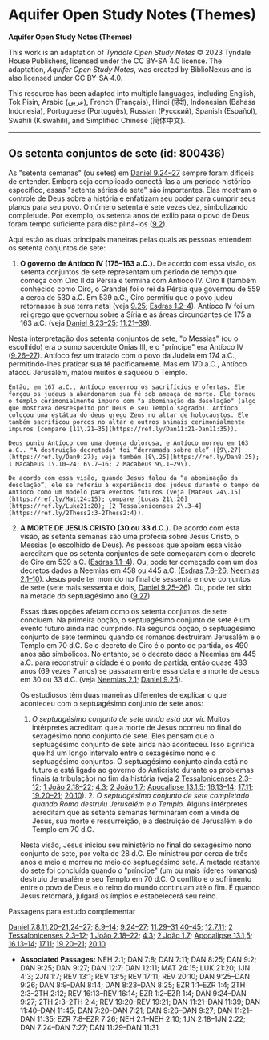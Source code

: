 # Aquifer Open Study Notes (Themes)

**Aquifer Open Study Notes (Themes)**

This work is an adaptation of *Tyndale Open Study Notes* © 2023 Tyndale House Publishers, licensed under the CC BY\-SA 4\.0 license. The adaptation, *Aquifer Open Study Notes*, was created by BiblioNexus and is also licensed under CC BY\-SA 4\.0\.

This resource has been adapted into multiple languages, including English, Tok Pisin, Arabic (عربي), French (Français), Hindi (हिंदी), Indonesian (Bahasa Indonesia), Portuguese (Português), Russian (Русский), Spanish (Español), Swahili (Kiswahili), and Simplified Chinese (简体中文).



--------------------------------

## Os setenta conjuntos de sete (id: 800436)

As "setenta semanas" (ou setes) em [Daniel 9\.24–27](https://ref.ly/Dan9:24-Dan9:27) sempre foram difíceis de entender. Embora seja complicado conectá\-las a um período histórico específico, essas "setenta séries de sete" são importantes. Elas mostram o controle de Deus sobre a história e enfatizam seu poder para cumprir seus planos para seu povo. O número setenta é sete vezes dez, simbolizando completude. Por exemplo, os setenta anos de exílio para o povo de Deus foram tempo suficiente para discipliná\-los ([9\.2](https://ref.ly/Dan9:2)).

Aqui estão as duas principais maneiras pelas quais as pessoas entendem os setenta conjuntos de sete:

1. **O governo de Antíoco IV (175–163 a.C.).** De acordo com essa visão, os setenta conjuntos de sete representam um período de tempo que começa com Ciro II da Pérsia e termina com Antíoco IV. Ciro II (também conhecido como Ciro, o Grande) foi o rei da Pérsia que governou de 559 a cerca de 530 a.C. Em 539 a.C., Ciro permitiu que o povo judeu retornasse à sua terra natal (veja [9\.25](https://ref.ly/Dan9:25); [Esdras 1\.2–4](https://ref.ly/Ezra1:2-Ezra1:4)). Antíoco IV foi um rei grego que governou sobre a Síria e as áreas circundantes de 175 a 163 a.C. (veja [Daniel 8\.23–25](https://ref.ly/Dan8:23-Dan8:25); [11\.21–39](https://ref.ly/Dan11:21-Dan11:39)). 
  
Nesta interpretação dos setenta conjuntos de sete, "o Messias" (ou o escolhido) era o sumo sacerdote Onias III, e o "príncipe" era Antíoco IV ([9\.26–27](https://ref.ly/Dan9:26-Dan9:27)). Antíoco fez um tratado com o povo da Judeia em 174 a.C., permitindo\-lhes praticar sua fé pacificamente. Mas em 170 a.C., Antíoco atacou Jerusalém, matou muitos e saqueou o Templo.

    Então, em 167 a.C., Antíoco encerrou os sacrifícios e ofertas. Ele forçou os judeus a abandonarem sua fé sob ameaça de morte. Ele tornou o templo cerimonialmente impuro com "a abominação da desolação" (algo que mostrava desrespeito por Deus e seu Templo sagrado). Antíoco colocou uma estátua do deus grego Zeus no altar de holocaustos. Ele também sacrificou porcos no altar e outros animais cerimonialmente impuros (compare [11\.21–35](https://ref.ly/Dan11:21-Dan11:35)).

    Deus puniu Antíoco com uma doença dolorosa, e Antíoco morreu em 163 a.C.. "A destruição decretada" foi “derramada sobre ele” ([9\.27](https://ref.ly/Dan9:27); veja também [8\.25](https://ref.ly/Dan8:25); 1 Macabeus 1\.10–24; 6\.7–16; 2 Macabeus 9\.1–29\).

    De acordo com essa visão, quando Jesus falou da “a abominação da desolação”, ele se referiu à experiência dos judeus durante o tempo de Antíoco como um modelo para eventos futuros (veja [Mateus 24\.15](https://ref.ly/Matt24:15); compare [Lucas 21\.20](https://ref.ly/Luke21:20); [2 Tessalonicenses 2\.3–4](https://ref.ly/2Thess2:3-2Thess2:4)).

2. **A MORTE DE JESUS CRISTO (30 ou 33 d.C.).** De acordo com esta visão, as setenta semanas são uma profecia sobre Jesus Cristo, o Messias (o escolhido de Deus). As pessoas que apoiam essa visão acreditam que os setenta conjuntos de sete começaram com o decreto de Ciro em 539 a.C. ([Esdras 1\.1–4](https://ref.ly/Ezra1:1-Ezra1:4)). Ou, pode ter começado com um dos decretos dados a Neemias em 458 ou 445 a.C. ([Esdras 7\.8–26](https://ref.ly/Ezra7:8-Ezra7:26); [Neemias 2\.1–10](https://ref.ly/Neh2:1-Neh2:10)). Jesus pode ter morrido no final de sessenta e nove conjuntos de sete (sete mais sessenta e dois, [Daniel 9\.25–26](https://ref.ly/Dan9:25-Dan9:26)). Ou, pode ter sido na metade do septuagésimo ano ([9\.27](https://ref.ly/Dan9:27)).

    Essas duas opções afetam como os setenta conjuntos de sete concluem. Na primeira opção, o septuagésimo conjunto de sete é um evento futuro ainda não cumprido. Na segunda opção, o septuagésimo conjunto de sete terminou quando os romanos destruíram Jerusalém e o Templo em 70 d.C. Se o decreto de Ciro é o ponto de partida, os 490 anos são simbólicos. No entanto, se o decreto dado a Neemias em 445 a.C. para reconstruir a cidade é o ponto de partida, então quase 483 anos (69 vezes 7 anos) se passaram entre essa data e a morte de Jesus em 30 ou 33 d.C. (veja [Neemias 2\.1](https://ref.ly/Neh2:1); [Daniel 9\.25](https://ref.ly/Dan9:25)).

    Os estudiosos têm duas maneiras diferentes de explicar o que aconteceu com o septuagésimo conjunto de sete anos:

    1. *O septuagésimo conjunto de sete ainda está por vir.* Muitos intérpretes acreditam que a morte de Jesus ocorreu no final do sexagésimo nono conjunto de sete. Eles pensam que o septuagésimo conjunto de sete ainda não aconteceu. Isso significa que há um longo intervalo entre o sexagésimo nono e o septuagésimo conjuntos. O septuagésimo conjunto ainda está no futuro e está ligado ao governo do Anticristo durante os problemas finais (a tribulação) no fim da história (veja [2 Tessalonicenses 2\.3–12](https://ref.ly/2Thess2:3-2Thess2:12); [1 João 2\.18–22](https://ref.ly/1John2:18-1John2:22); [4\.3](https://ref.ly/1John4:3); [2 João 1\.7](https://ref.ly/2John1:7); [Apocalipse 13\.1](https://ref.ly/Rev13:1),[5](https://ref.ly/Rev13:5); [16\.13–14](https://ref.ly/Rev16:13-Rev16:14); [17\.11](https://ref.ly/Rev17:11); [19\.20–21](https://ref.ly/Rev19:20-Rev19:21); [20\.10](https://ref.ly/Rev20:10)).
        2. *O septuagésimo conjunto de sete completado quando Roma destruiu Jerusalém e o Templo.* Alguns intérpretes acreditam que as setenta semanas terminaram com a vinda de Jesus, sua morte e ressurreição, e a destruição de Jerusalém e do Templo em 70 d.C.

    Nesta visão, Jesus iniciou seu ministério no final do sexagésimo nono conjunto de sete, por volta de 28 d.C. Ele ministrou por cerca de três anos e meio e morreu no meio do septuagésimo sete. A metade restante do sete foi concluída quando o "príncipe" (um ou mais líderes romanos) destruiu Jerusalém e seu Templo em 70 d.C. O conflito e o sofrimento entre o povo de Deus e o reino do mundo continuam até o fim. É quando Jesus retornará, julgará os ímpios e estabelecerá seu reino.

Passagens para estudo complementar

[Daniel 7\.8](https://ref.ly/Dan7:8),[11](https://ref.ly/Dan7:11),[20–21](https://ref.ly/Dan7:20-Dan7:21),[24–27](https://ref.ly/Dan7:24-Dan7:27); [8\.9–14](https://ref.ly/Dan8:9-Dan8:14); [9\.24–27](https://ref.ly/Dan9:24-Dan9:27); [11\.29–31](https://ref.ly/Dan11:29-Dan11:31),[40–45](https://ref.ly/Dan11:40-Dan11:45); [12\.7](https://ref.ly/Dan12:7),[11](https://ref.ly/Dan12:11); [2 Tessalonicenses 2\.3–12](https://ref.ly/2Thess2:3-2Thess2:12); [1 João 2\.18–22](https://ref.ly/1John2:18-1John2:22); [4\.3](https://ref.ly/1John4:3); [2 João 1\.7](https://ref.ly/2John1:7); [Apocalipse 13\.1](https://ref.ly/Rev13:1),[5](https://ref.ly/Rev13:5); [16\.13–14](https://ref.ly/Rev16:13-Rev16:14); [17\.11](https://ref.ly/Rev17:11); [19\.20–21](https://ref.ly/Rev19:20-Rev19:21); [20\.10](https://ref.ly/Rev20:10)

* **Associated Passages:** NEH 2:1; DAN 7:8; DAN 7:11; DAN 8:25; DAN 9:2; DAN 9:25; DAN 9:27; DAN 12:7; DAN 12:11; MAT 24:15; LUK 21:20; 1JN 4:3; 2JN 1:7; REV 13:1; REV 13:5; REV 17:11; REV 20:10; DAN 9:25–DAN 9:26; DAN 8:9–DAN 8:14; DAN 8:23–DAN 8:25; EZR 1:1–EZR 1:4; 2TH 2:3–2TH 2:12; REV 16:13–REV 16:14; EZR 1:2–EZR 1:4; DAN 9:24–DAN 9:27; 2TH 2:3–2TH 2:4; REV 19:20–REV 19:21; DAN 11:21–DAN 11:39; DAN 11:40–DAN 11:45; DAN 7:20–DAN 7:21; DAN 9:26–DAN 9:27; DAN 11:21–DAN 11:35; EZR 7:8–EZR 7:26; NEH 2:1–NEH 2:10; 1JN 2:18–1JN 2:22; DAN 7:24–DAN 7:27; DAN 11:29–DAN 11:31

